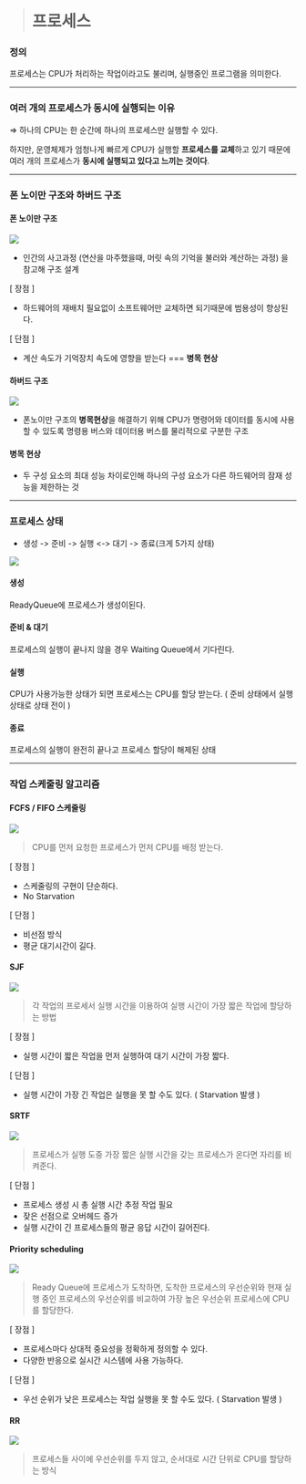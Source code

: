 > # 프로세스

### 정의

 프로세스는 CPU가 처리하는 작업이라고도 불리며, 실행중인 프로그램을 의미한다.
 
---
 
### 여러 개의 프로세스가 동시에 실행되는 이유

⇒ 하나의 CPU는 한 순간에 하나의 프로세스만 실행할 수 있다.

하지만, 운영체제가 엄청나게 빠르게 CPU가 실행할 **프로세스를 교체**하고 있기 때문에 여러 개의 프로세스가 **동시에 실행되고 있다고 느끼는 것이다**.

---

### 폰 노이만 구조와 하버드 구조

#### 폰 노이만 구조

![](https://images.velog.io/images/jinpro/post/8966730a-130b-44bc-b60a-e8a0d5f291d5/Untitled%20(7).png)

- 인간의 사고과정 (연산을 마주했을때, 머릿 속의 기억을 불러와 계산하는 과정) 을 참고해 구조 설계

[ 장점 ]

  - 하드웨어의 재배치 필요없이 소프트웨어만 교체하면 되기때문에 범용성이 향상된다.

[ 단점 ]

  - 계산 속도가 기억장치 속도에 영향을 받는다 === **병목 현상**
 
#### 하버드 구조

![](https://images.velog.io/images/jinpro/post/2bf7f8d0-6e15-4fac-85cc-05fe5f3918a6/Untitled%20(8).png)

- 폰노이만 구조의 **병목현상**을 해결하기 위해 CPU가 명령어와 데이터를 동시에 사용할 수 있도록 명령용 버스와 데이터용 버스를 물리적으로 구분한 구조

#### 병목 현상

- 두 구성 요소의 최대 성능 차이로인해 하나의 구성 요소가 다른 하드웨어의 잠재 성능을 제한하는 것

---

### 프로세스 상태

- 생성 -> 준비 -> 실행 <-> 대기 -> 종료(크게 5가지 상태)

![](https://images.velog.io/images/jinpro/post/97380acf-73d3-42cf-bbfc-3faf3ecfd6a7/Untitled%20(9).png)
    
#### 생성
  ReadyQueue에 프로세스가 생성이된다.
  
#### 준비 & 대기
  프로세스의 실행이 끝나지 않을 경우 Waiting Queue에서 기다린다.
  
#### 실행
  CPU가 사용가능한 상태가 되면 프로세스는 CPU를 할당 받는다. ( 준비 상태에서 실행 상태로 상태 전이 )
  
#### 종료
  프로세스의 실행이 완전히 끝나고 프로세스 할당이 해제된 상태
  
---

### 작업 스케줄링 알고리즘

#### FCFS / FIFO 스케줄링

![](https://images.velog.io/images/jinpro/post/f35e04fc-2f65-4158-bfe7-85a479619c39/Untitled%20(10).png)

> CPU를 먼저 요청한 프로세스가 먼저 CPU를 배정 받는다.

[ 장점 ]

  - 스케줄링의 구현이 단순하다.
  - No Starvation
  
[ 단점 ]
  
  - 비선점 방식
  - 평균 대기시간이 길다.
  
#### SJF

![](https://images.velog.io/images/jinpro/post/dd52c285-82a8-46f6-929d-f463d41fe394/Untitled%20(11).png)

> 각 작업의 프로세서 실행 시간을 이용하여 실행 시간이 가장 짧은 작업에 할당하는 방법

[ 장점 ]

  - 실행 시간이 짧은 작업을 먼저 실행하여 대기 시간이 가장 짧다.
  
[ 단점 ]

  - 실행 시간이 가장 긴 작업은 실행을 못 할 수도 있다. ( Starvation 발생 )
  
#### SRTF

![](https://images.velog.io/images/jinpro/post/989ad81f-f706-4f28-8bb1-6505e6c903f6/Untitled%20(12).png)

> 프로세스가 실행 도중 가장 짧은 실행 시간을 갖는 프로세스가 온다면 자리를 비켜준다.

[ 단점 ]

  - 프로세스 생성 시 총 실행 시간 추정 작업 필요
  - 잦은 선점으로 오버헤드 증가
  - 실행 시간이 긴 프로세스들의 평균 응답 시간이 길어진다.
  
#### Priority scheduling

![](https://images.velog.io/images/jinpro/post/ddead541-462c-48e5-ab38-046ae4bba548/Untitled%20(13).png)

> Ready Queue에 프로세스가 도착하면, 도착한 프로세스의 우선순위와 현재 실행 중인 프로세스의 우선순위를 비교하여 가장 높은 우선순위 프로세스에 CPU를 할당한다.

[ 장점 ]
 
  - 프로세스마다 상대적 중요성을 정확하게 정의할 수 있다.
  - 다양한 반응으로 실시간 시스템에 사용 가능하다.
  
[ 단점 ]
  
  - 우선 순위가 낮은 프로세스는 작업 실행을 못 할 수도  있다. ( Starvation 발생 )

#### RR

![](https://images.velog.io/images/jinpro/post/948ecd5a-5126-4d7a-9e01-63c108089af6/Untitled%20(14).png)

> 프로세스들 사이에 우선순위를 두지 않고, 순서대로 시간 단위로 CPU를 할당하는 방식
